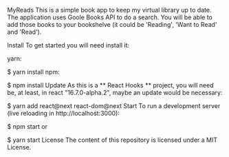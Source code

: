 MyReads
This is a simple book app to keep my virtual library up to date. The application uses Goole Books API to do a search. You will be able to add those books to your bookshelve (it could be 'Reading', 'Want to Read' and 'Read').

Install
To get started you will need install it:

yarn:

$ yarn install
npm:

$ npm install
Update
As this is a ** React Hooks ** project, you will need be, at least, in react "16.7.0-alpha.2", maybe an update would be necessary:

$ yarn add react@next react-dom@next
Start
To run a development server (live reloading in http://localhost:3000):

$ npm start
or

$ yarn start
License
The content of this repository is licensed under a MIT License.

